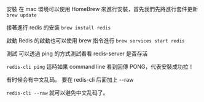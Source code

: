 安裝
在 mac 環境可以使用 HomeBrew 來進行安裝，首先我們先將進行套件更新
`brew update`

接著進行 redis 的安裝
`brew install redis`

啟動
Redis 的啟動也可以使用 brew 指令進行
`brew services start redis`

測試
可以透過 ping 的方式測試看看 redis-server 是否存活

`redis-cli ping`
這時如果 command line 看到回傳 PONG，代表安裝成功拉！

有时候会有中文乱码。
要在 redis-cli 后面加上 --raw

`redis-cli --raw`
就可以避免中文乱码了。
